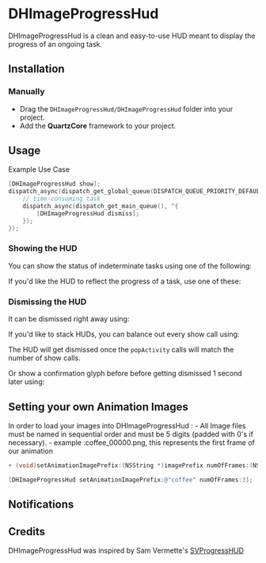 # DHImageProgressHud

DHImageProgressHud is a clean and easy-to-use HUD meant to display the progress of an ongoing task.

<!--![SVProgressHUD](http://f.cl.ly/items/2G1F1Z0M0k0h2U3V1p39/SVProgressHUD.gif)-->

## Installation

### Manually

* Drag the `DHImageProgressHud/DHImageProgressHud` folder into your project.
* Add the **QuartzCore** framework to your project.

## Usage


Example Use Case 

```objective-c
[DHImageProgressHud show];
dispatch_async(dispatch_get_global_queue(DISPATCH_QUEUE_PRIORITY_DEFAULT, 0), ^{
    // time-consuming task
    dispatch_async(dispatch_get_main_queue(), ^{
        [DHImageProgressHud dismiss];
    });
});
```

### Showing the HUD

You can show the status of indeterminate tasks using one of the following:

<!--```objective-c-->
<!--+ (void)show;-->
<!--+ (void)showWithMaskType:(SVProgressHUDMaskType)maskType;-->
<!--+ (void)showWithStatus:(NSString*)string;-->
<!--+ (void)showWithStatus:(NSString*)string maskType:(SVProgressHUDMaskType)maskType;-->
<!--```-->

If you'd like the HUD to reflect the progress of a task, use one of these:

<!--```objective-c-->
<!--+ (void)showProgress:(CGFloat)progress;-->
<!--+ (void)showProgress:(CGFloat)progress status:(NSString*)status;-->
<!--+ (void)showProgress:(CGFloat)progress status:(NSString*)status maskType:(SVProgressHUDMaskType)maskType;-->
<!--```-->

### Dismissing the HUD

It can be dismissed right away using:

<!--```objective-c-->
<!--+ (void)dismiss;-->
<!--```-->

If you'd like to stack HUDs, you can balance out every show call using:

<!--```objective-c-->
<!--+ (void)popActivity;-->
<!--```-->

The HUD will get dismissed once the `popActivity` calls will match the number of show calls.  

Or show a confirmation glyph before before getting dismissed 1 second later using:

<!--```objective-c-->
<!--+ (void)showSuccessWithStatus:(NSString*)string;-->
<!--+ (void)showErrorWithStatus:(NSString *)string;-->
<!--+ (void)showImage:(UIImage*)image status:(NSString*)string; // use 28x28 pngs-->
<!--```-->

## Setting your own Animation Images

In order to load your images into DHImageProgressHud :
    - All Image files must be named in sequential order and must be 5 digits (padded with 0's if necessary).
    - example :coffee_00000.png, this represents the first frame of our animation
```objective-c
+ (void)setAnimationImagePrefix:(NSString *)imagePrefix numOfFrames:(NSInteger)frames;

[DHImageProgressHud setAnimationImagePrefix:@"coffee" numOfFrames:3];
```


## Notifications

<!--`SVProgressHUD` posts four notifications via `NSNotificationCenter` in response to being shown/dismissed:-->
<!--* `SVProgressHUDWillAppearNotification` when the show animation starts-->
<!--* `SVProgressHUDDidAppearNotification` when the show animation completes-->
<!--* `SVProgressHUDWillDisappearNotification` when the dismiss animation starts-->
<!--* `SVProgressHUDDidDisappearNotification` when the dismiss animation completes-->

<!--Each notification passes a `userInfo` dictionary holding the HUD's status string (if any), retrievable via `SVProgressHUDStatusUserInfoKey`.-->

<!--`DHImageProgressHud` also posts `SVProgressHUDDidReceiveTouchEventNotification` when users touch on the screen. For this notification `userInfo` is not passed but the object parameter contains the `UIEvent` that related to the touch.-->

## Credits
DHImageProgressHud was inspired by Sam Vermette's [SVProgressHUD](https://github.com/TransitApp/SVProgressHUD)
